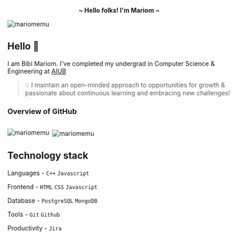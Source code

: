 <p align="center">
  <strong>~ Hello folks! I'm Mariom ~</strong>
</p>


<p align="left"> <img src="https://komarev.com/ghpvc/?username=mariomemu&label=Profile%20views&color=0e75b6&style=flat" alt="mariomemu" /> </p>

## Hello 👋

I am Bibi Mariom. I've completed my undergrad in Computer Science & Engineering at [AIUB](https://www.aiub.edu/)

> 💡 I maintain an open-minded approach to opportunities for growth & passionate about continuous learning and embracing new challenges!

 <h3 align="left">Overview of GitHub</h3>

## <p align="left">
<p><img align="left" src="https://github-readme-stats.vercel.app/api/top-langs?username=mariomemu&show_icons=true&locale=en&layout=compact&cache_bust=true" alt="mariomemu" /></p>

<p>&nbsp;<img align="center" src="https://github-readme-stats.vercel.app/api?username=mariomemu&show_icons=true&locale=en&cache_bust=true" alt="mariomemu" /></p>


## Technology stack
Languages -  `C++` `Javascript` 

Frontend - `HTML` `CSS` `Javascript`

Database -  `PostgreSQL` `MongoDB`

Tools -   `Git` `Github` 

Productivity -  `Jira `


















<!--
**MariomEmu/MariomEmu** is a ✨ _special_ ✨ repository because its `README.md` (this file) appears on your GitHub profile.

Here are some ideas to get you started:

- 🔭 I’m currently working on ...
- 🌱 I’m currently learning ...
- 👯 I’m looking to collaborate on ...
- 🤔 I’m looking for help with ...
- 💬 Ask me about ...
- 📫 How to reach me: ...
- 😄 Pronouns: ...
- ⚡ Fun fact: ...
-->
